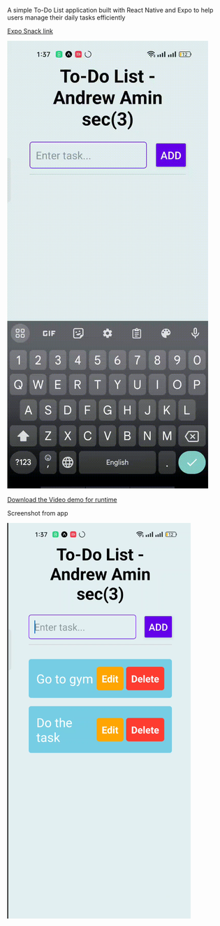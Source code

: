 A simple To-Do List application built with React Native and Expo to help users manage their daily tasks efficiently

[Expo Snack link](https://snack.expo.dev/@git/github.com/ano373/toDoList_unvi-2?platform=web)

![Demo](demo.gif)

[Download the Video demo for runtime](https://github.com/ano373/toDoList_unvi-2/blob/main/todoList_andrew.mp4)

Screenshot from app

![Image 1](screenshot.png)

